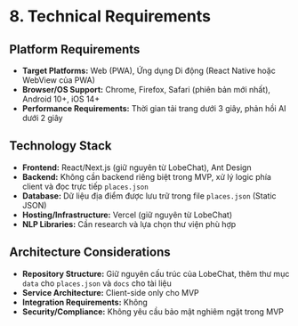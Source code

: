 # 8. Technical Requirements

## Platform Requirements
- **Target Platforms:** Web (PWA), Ứng dụng Di động (React Native hoặc WebView của PWA)
- **Browser/OS Support:** Chrome, Firefox, Safari (phiên bản mới nhất), Android 10+, iOS 14+
- **Performance Requirements:** Thời gian tải trang dưới 3 giây, phản hồi AI dưới 2 giây

## Technology Stack
- **Frontend:** React/Next.js (giữ nguyên từ LobeChat), Ant Design
- **Backend:** Không cần backend riêng biệt trong MVP, xử lý logic phía client và đọc trực tiếp `places.json`
- **Database:** Dữ liệu địa điểm được lưu trữ trong file `places.json` (Static JSON)
- **Hosting/Infrastructure:** Vercel (giữ nguyên từ LobeChat)
- **NLP Libraries:** Cần research và lựa chọn thư viện phù hợp

## Architecture Considerations
- **Repository Structure:** Giữ nguyên cấu trúc của LobeChat, thêm thư mục `data` cho `places.json` và `docs` cho tài liệu
- **Service Architecture:** Client-side only cho MVP
- **Integration Requirements:** Không
- **Security/Compliance:** Không yêu cầu bảo mật nghiêm ngặt trong MVP
